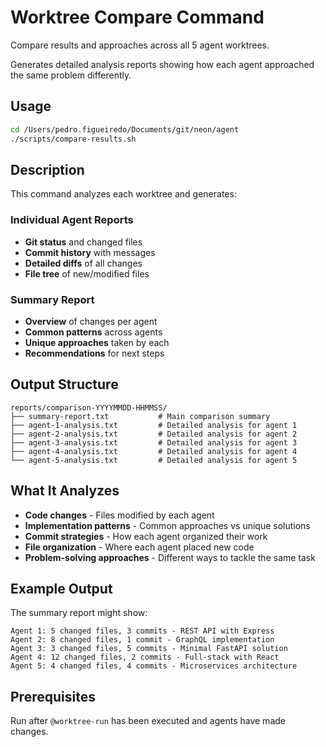 # Worktree Compare Command

Compare results and approaches across all 5 agent worktrees.

Generates detailed analysis reports showing how each agent approached the same problem differently.

## Usage

```bash
cd /Users/pedro.figueiredo/Documents/git/neon/agent
./scripts/compare-results.sh
```

## Description

This command analyzes each worktree and generates:

### Individual Agent Reports
- **Git status** and changed files
- **Commit history** with messages
- **Detailed diffs** of all changes
- **File tree** of new/modified files

### Summary Report
- **Overview** of changes per agent
- **Common patterns** across agents
- **Unique approaches** taken by each
- **Recommendations** for next steps

## Output Structure

```
reports/comparison-YYYYMMDD-HHMMSS/
├── summary-report.txt           # Main comparison summary
├── agent-1-analysis.txt         # Detailed analysis for agent 1
├── agent-2-analysis.txt         # Detailed analysis for agent 2
├── agent-3-analysis.txt         # Detailed analysis for agent 3
├── agent-4-analysis.txt         # Detailed analysis for agent 4
└── agent-5-analysis.txt         # Detailed analysis for agent 5
```

## What It Analyzes

- **Code changes** - Files modified by each agent
- **Implementation patterns** - Common approaches vs unique solutions
- **Commit strategies** - How each agent organized their work
- **File organization** - Where each agent placed new code
- **Problem-solving approaches** - Different ways to tackle the same task

## Example Output

The summary report might show:
```
Agent 1: 5 changed files, 3 commits - REST API with Express
Agent 2: 8 changed files, 1 commit - GraphQL implementation  
Agent 3: 3 changed files, 5 commits - Minimal FastAPI solution
Agent 4: 12 changed files, 2 commits - Full-stack with React
Agent 5: 4 changed files, 4 commits - Microservices architecture
```

## Prerequisites

Run after `@worktree-run` has been executed and agents have made changes.
